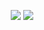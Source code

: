 <p align="center">
  <img src="https://github-readme-stats.vercel.app/api/top-langs/?username=GeneralOfAR&title_color=ffffff&text_color=daf7dc&bg_color=151515"/>
  <img src="https://github-readme-stats.vercel.app/api?username=GeneralOfAR&&show_icons=true&title_color=ffffff&icon_color=bb2acf&text_color=daf7dc&bg_color=151515"/>
</p>
